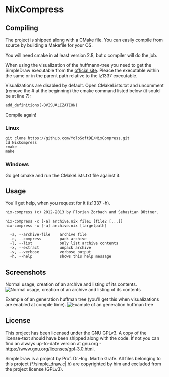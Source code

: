# NixCompress #

## Compiling ##

The project is shipped along with a CMake file. You can easily compile from source by building a Makefile for your OS.

You will need cmake in at least version 2.8, but c compiler will do the 
job.

When using the visualization of the huffmann-tree you need to get the 
SimpleDraw executable from the [official 
site](http://www.iem.thm.de/iem/graefe.html). Pleace the executable 
within the same or in the parent path relative to the lz1337 executable.

Visualizations are disabled by default. Open CMakeLists.txt and uncomment (remove the # at the beginning) the cmake command listed below (it sould be at line 7):

    add_definitions(-DVISUALIZATION)

Compile again!

### Linux ###

    git clone https://github.com/YoloSoftDE/NixCompress.git
    cd NixCompress
    cmake .
    make

### Windows ###

Go get cmake and run the CMakeLists.txt file against it.

## Usage ##

You'll get help, when you request for it (lz1337 -h).

    nix-compress (c) 2012-2013 by Florian Zorbach and Sebastian Büttner.
    
    nix-compress -c [-a] archive.nix file1 [file2 [...]]
    nix-compress -x [-a] archive.nix [targetpath]
    
      -a, --archive-file    archive file
      -c, --compress        pack archive
      -l, --list            only list archive contents
      -x, --extract         unpack archive
      -v, --verbose         verbose output
      -h, --help            shows this help message

## Screenshots ##

Normal usage, creation of an archive and listing of its contents.
![Normal usage, creation of an archive and listing of its contents](http://i.imgur.com/RllH7Ra.png "Normal usage, creation of an archive and listing of its contents")

Example of an generation huffman tree (you'll get this when visualizations are enabled at compile time).
![Example of an generation huffman tree](http://i.imgur.com/xra5URK.png "Example of an generation huffman tree")

## License ##

This project has been licensed under the GNU GPLv3. A copy of the license-text should have been shipped along with the code. If not you can find an always up-to-date version at gnu.org - https://www.gnu.org/licenses/gpl-3.0.html.

SimpleDraw is a project by Prof. Dr.-Ing. Martin Gräfe. All files belonging to this project (*/simple_draw.c|.h) are copyrighted by him and excluded from the project license (GPLv3).
